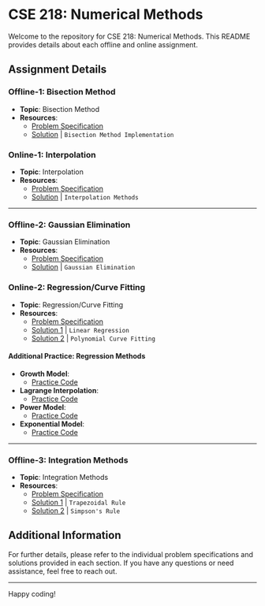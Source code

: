 # CSE 218: Numerical Methods

Welcome to the repository for CSE 218: Numerical Methods. This README provides details about each offline and online assignment.

## Assignment Details

### Offline-1: Bisection Method
- **Topic**: Bisection Method
- **Resources**:
  - [Problem Specification](/Bisection/Homework_bisection.pdf)
  - [Solution](/Bisection/1905050_bisection.py) | `Bisection Method Implementation`

### Online-1: Interpolation
- **Topic**: Interpolation
- **Resources**:
  - [Problem Specification](/Interpolation/Online_Interpolation_SecA2.docx.pdf)
  - [Solution](/Interpolation/Interpolation.py) | `Interpolation Methods`

---

### Offline-2: Gaussian Elimination
- **Topic**: Gaussian Elimination
- **Resources**:
  - [Problem Specification](/Gaussian%20Elimination/Homework%202%20problem%20description.pdf)
  - [Solution](/Gaussian%20Elimination/Gaussian%20Elimination.py) | `Gaussian Elimination`

### Online-2: Regression/Curve Fitting
- **Topic**: Regression/Curve Fitting
- **Resources**:
  - [Problem Specification](/Regression/CSE%20218%20Online%20Curve%20Fitting.pdf)
  - [Solution 1](/Regression/Linear%20regression.py) | `Linear Regression`
  - [Solution 2](/Regression/Polynomial%20Model.py) | `Polynomial Curve Fitting`

#### Additional Practice: Regression Methods
- **Growth Model**:
  - [Practice Code](/Regression/Growth%20Model.py)
- **Lagrange Interpolation**:
  - [Practice Code](/Regression/lagrange.py)
- **Power Model**:
  - [Practice Code](/Regression/power%20model.py)
- **Exponential Model**:
  - [Practice Code](/Regression/exponential.py)
    
---

### Offline-3: Integration Methods
- **Topic**: Integration Methods
- **Resources**:
  - [Problem Specification](/Integration/homewor%233_integration.pdf)
  - [Solution 1](/Integration/integration.py) | `Trapezoidal Rule`
  - [Solution 2](/Integration/integration.py) | `Simpson's Rule`

## Additional Information
For further details, please refer to the individual problem specifications and solutions provided in each section. If you have any questions or need assistance, feel free to reach out.

---

Happy coding!
